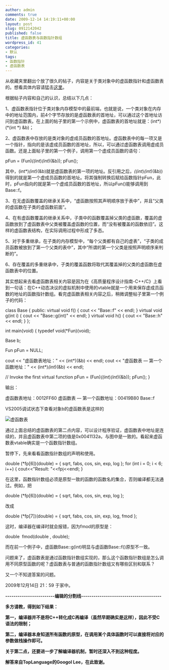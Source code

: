 ```yaml
---
author: admin
comments: true
date: 2009-12-14 14:19:11+00:00
layout: post
slug: 0912142042
published: false
title: 虚函数表与函数指针数组
wordpress_id: 41
categories:
- 默认
tags:
- 函数指针
- 虚函数表
---
```


从收藏夹里翻出个放了很久的帖子，内容是关于类对象中的虚函数指针和虚函数表的。想看具体内容请猛击[这里](http://www.uml.org.cn/c%2B%2B/200811143.asp)。

根据帖子内容和自己的认识，总结以下几点：

1、虚函数表指针位于类对象内存模型中的最前端，也就是说，一个类对象在内存中的地址范围内，前4个字节存放的是虚函数表的首地址，可以通过这个首地址访问到虚函数表。在上面的帖子里的第一个示例中，虚函数表的首地址就是：(int*)(*(int *) &b)；

2、虚函数表中存放的是类对象的虚成员函数的首地址。虚函数表中的每一项又是一个指针，指向的是该虚成员函数的首地址，所以，可以通过虚函数表调用虚成员函数。还是上面帖子里的第一个例子，调用第一个虚成员函数的语句：

pFun = (Fun)*((int*)*(int*)(&b));
pFun();

其中，(int*)*(int*)(&b)就是虚函数表的第一项的地址。反引用之后，*((int*)*(int*)(&b))得到的就是第一个虚成员函数的首地址。将其强制转换后赋给函数指针pFun，此时，pFun指向的就是第一个虚成员函数的首地址，所以pFun()能够调用到Base::f。

3、在无虚函数覆盖的继承关系中，“虚函数按照其声明顺序放于表中”，并且“父类的虚函数在子类的虚函数前面”。

4、在有虚函数覆盖的继承关系中，子类中的函数覆盖掉父类的虚函数，覆盖的虚函数放到了虚函数表中父类被覆盖虚函数的位置，而“没有被覆盖的函数依旧”。这样的虚函数表结构，在实际调用过程中形成了多态。

5、对于多重继承，在子类的内存模型中，“每个父类都有自己的虚表”，“子类的成员函数被放到了第一个父类的表中”，其中“所谓的第一个父类是按照声明顺序来判断的”。

6、存在覆盖的多重继承中，子类的覆盖函数将取代其覆盖掉的父类的虚函数在虚函数表中的位置。


其实想起来去看虚函数表相关内容是因为在《高质量程序设计指南-C++/C》上看到一句话：在C++动态决议的虚拟机制中使用的vtable就是一个用来保存虚成员函数的地址的函数指针数组。看完虚函数表相关内容之后，稍微调整帖子里第一个例子的代码：
<!-- more -->
class Base
{
public:
virtual void f() { cout << "Base::f" << endl; }
virtual void g(int i) { cout << "Base::g(int)" << endl; }
virtual void h() { cout << "Base::h" << endl; }
};

int main(void)
{
typedef void(*Fun)(void);

Base b;

Fun pFun = NULL;

cout << "虚函数表地址：" << (int*)(&b) << endl;
cout << "虚函数表 — 第一个函数地址：" << (int*)*(int*)(&b) << endl;

// Invoke the first virtual function
pFun = (Fun)*((int*)*(int*)(&b));
pFun();
}

输出：

虚函数表地址：0012FF60
虚函数表 — 第一个函数地址：00419B80
Base::f

VS2005调试状态下查看对象b的虚函数表是这样的

![虚函数表](http://blog.huubby.tk/wp-content/uploads/2009/12/bmp)

通过上面总结的虚函数表的第二点内容，可以设计程序验证，虚函数表中地址是连续的，并且虚函数表中第二项的值是0x0041132a，与图中是一致的。看起来虚函数表vtable确实是一个函数指针数组。

暂停下，先来看看函数指针数组的声明和使用。

double (*fp[6])(double) = { sqrt, fabs, cos, sin, exp, log };
for (int i = 0; i < 6; i++)
{
cout<<"Result: "<<fp[i](10.25)<<endl;
}

在这里，函数指针数组必须是原型一致的函数的函数名的集合，否则编译都无法通过。例如，把

double (*fp[6])(double) = { sqrt, fabs, cos, sin, exp, log };

改成

double (*fp[7])(double) = { sqrt, fabs, cos, sin, exp, log, fmod };

这时，编译器在编译时就会报错，因为fmod的原型是：

double  fmod(double , double);

而在前一个例子中，虚函数Base::g(int)明显与虚函数Base::f()原型不一致。

问题来了，虚函数表是通过函数指针数组实现的，那么这个函数指针数组是怎么调用不同原型函数的呢？虚函数表与普通的函数指针数组又有哪些区别和联系？

又一个不知道答案的问题。

2009年12月14日 21：59 于家中。

**------------------------编辑的分割线---------------------------------------**

**多方请教，得到如下结果：**

**第一，编译器并不是将C++转化成C再编译（虽然早期确实是这样），因此不受C语法的限制；**

**第二，编译器本身知道所有函数的原型，在调用某个具体函数时可以直接将对应的参数做栈操作即可。**

**关于第二点，还要进一步了解编译器机制，暂时还深入不到这种程度。**

**解答来自TopLanguage的Googol Lee，在此致谢。**
